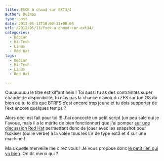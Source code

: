 ```yaml
---
title: FSCK à chaud sur EXT3/4
author: Deimos
type: post
date: 2012-05-13T10:00:31+00:00
url: /2012/05/13/fsck-a-chaud-sur-ext34/
categories:
  - Debian
  - Hi-Tech
  - Linux
  - Red Hat
tags:
  - Debian
  - Hi-Tech
  - Linux
  - Red Hat

---
```


Ouuuuuuuu le titre est kiffant hein ! Toi aussi tu as des contraintes super chaude de disponibilité, tu n’as pas la chance d’avoir du ZFS sur ton OS du bien ou tu te dis que BTRFS c’est encore trop jeune et tu dois supporter de l’ext encore quelques temps ?

Alors ceci est fait pour toi !!! J'ai concocté un petit script (un peu sale oui je l'avoue, mais il a le mérite de bien fonctionner) que j'ai pomper [sur une discussion Red Hat](https://www.redhat.com/archives/ext3-users/2008-January/msg00032.html) permettant donc de jouer avec les snapshot pour fsckiser (oui le verbe) à la volée tous les LV de type ext3 et 4 sur une machine !

Mais quelle merveille me direz vous ! Je vous propose donc [le petit lien qui va bien](http://wiki.deimos.fr/LVM_:_Utilisation_des_LVM#FSCK_.C3.A0_chaud_sous_ext3.2F4). On dit merci qui ?
